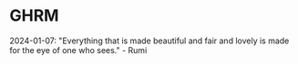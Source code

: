 # GHRM

2024-01-07: "Everything that is made beautiful and fair and lovely is made for the eye of one who sees." - Rumi